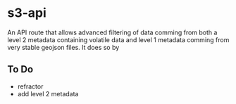 # s3-api

An API route that allows advanced filtering of data comming from both a level 2 metadata containing volatile data and level 1 metadata comming from very stable geojson files. It does so by

## To Do

- refractor
- add level 2 metadata
